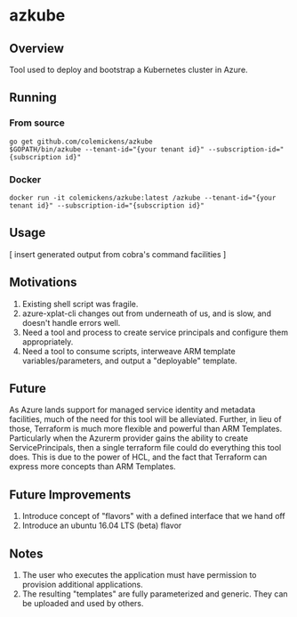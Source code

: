 # azkube


## Overview
Tool used to deploy and bootstrap a Kubernetes cluster in Azure.


## Running

### From source
```
go get github.com/colemickens/azkube
$GOPATH/bin/azkube --tenant-id="{your tenant id}" --subscription-id="{subscription id}"
```

### Docker
```
docker run -it colemickens/azkube:latest /azkube --tenant-id="{your tenant id}" --subscription-id="{subscription id}"
```

## Usage

[ insert generated output from cobra's command facilities ]


## Motivations
1. Existing shell script was fragile.
2. azure-xplat-cli changes out from underneath of us, and is slow, and doesn't handle errors well.
3. Need a tool and process to create service principals and configure them appropriately.
4. Need a tool to consume scripts, interweave ARM template variables/parameters, and output a "deployable" template.

## Future

As Azure lands support for managed service identity and metadata facilities, much of the need for this tool will be alleviated.
Further, in lieu of those, Terraform is much more flexible and powerful than ARM Templates. Particularly when the Azurerm provider gains the ability to create ServicePrincipals, then a single terraform file could do everything this tool does. This is due to the power of HCL, and the fact that Terraform can express more concepts than ARM Templates.

## Future Improvements
1. Introduce concept of "flavors" with a defined interface that we hand off
2. Introduce an ubuntu 16.04 LTS (beta) flavor


## Notes
1. The user who executes the application must have permission to provision additional applications.
2. The resulting "templates" are fully parameterized and generic. They can be uploaded and used by others.
